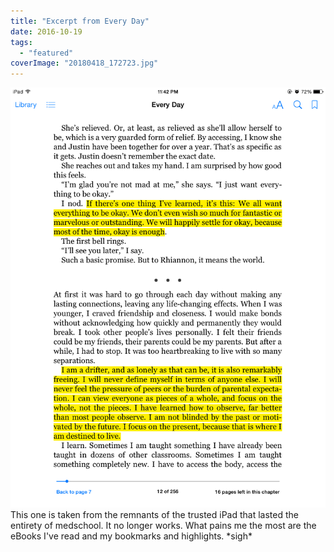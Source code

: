 ```yaml
---
title: "Excerpt from Every Day"
date: 2016-10-19
tags: 
  - "featured"
coverImage: "20180418_172723.jpg"
---
```


![IMG_5385](images/img_5385.png)This one is taken from the remnants of the trusted iPad that lasted the entirety of medschool. It no longer works. What pains me the most are the eBooks I've read and my bookmarks and highlights. \*sigh\*
